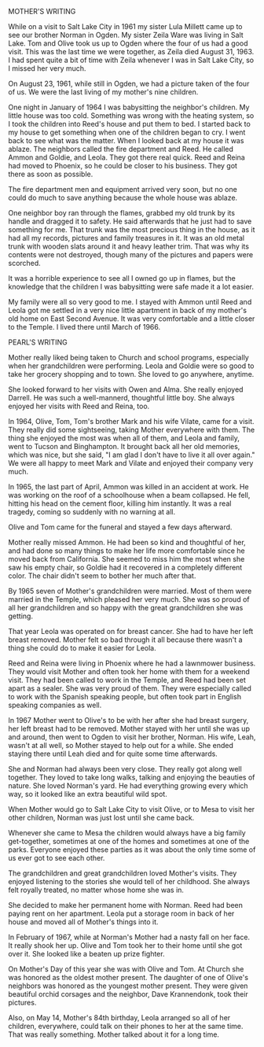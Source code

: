 MOTHER'S WRITING

While on a visit to Salt Lake City in 1961 my sister Lula Millett came
up to see our brother Norman in Ogden. My sister Zeila Ware was
living in Salt Lake. Tom and Olive took us up to Ogden where the four
of us had a good visit.  This was the last time we were together, as
Zeila died August 31, 1963.  I had spent quite a bit of time with
Zeila whenever I was in Salt Lake City, so I missed her very much.

On August 23, 1961, while still in Ogden, we had a picture taken of
the four of us.  We were the last living of my mother's nine children. 

One night in January of 1964 I was babysitting the neighbor's children.
My little house was too cold.  Something was wrong with the heating
system, so I took the children into Reed's house and put them to bed. 
I started back to my house to get something when one of the children
began to cry.  I went back to see what was the matter.  When I looked
back at my house it was ablaze.  The neighbors called the fire
department and Reed.  He called Ammon and Goldie, and Leola.  They
got there real quick. Reed and Reina had moved to Phoenix, so he could
be closer to his business. They got there as soon as possible.

The fire department men and equipment arrived very soon, but no one
could do much to save anything because the whole house was ablaze.

One neighbor boy ran through the flames, grabbed my old trunk by its
handle and dragged it to safety. He said afterwards that he just had
to save something for me. That trunk was the most precious thing in
the house, as it had all my records, pictures and family treasures in it.
It was an old metal trunk with wooden slats around it and heavy leather
trim. That was why its contents were not destroyed, though many of the
pictures and papers were scorched.

It was a horrible experience to see all I owned go up in flames, but
the knowledge that the children I was babysitting were safe made it a
lot easier.

My family were all so very good to me. I stayed with Ammon until Reed
and Leola got me settled in a very nice little apartment in back of my
mother's old home on East Second Avenue. It was very comfortable and a
little closer to the Temple. I lived there until March of 1966.

PEARL'S WRITING

Mother really liked being taken to Church and school programs, especially
when her grandchildren were performing. Leola and Goldie were so good
to take her grocery shopping and to town. She loved to go anywhere,
anytime.

She looked forward to her visits with Owen and Alma. She really enjoyed
Darrell. He was such a well-mannerd, thoughtful little boy.  She always
enjoyed her visits with Reed and Reina, too.

In 1964, Olive, Tom, Tom's brother Mark and his wife Vilate, came for a
visit.  They really did some sightseeing, taking Mother everywhere with
them.  The thing she enjoyed the most was when all of them, and Leola
and family, went to Tucson and Binghampton.  It brought back all her
old memories, which was nice, but she said, "I am glad I don't have to
live it all over again."  We were all happy to meet Mark and Vilate and
enjoyed their company very much.

In 1965, the last part of April, Ammon was killed in an accident at work.
He was working on the roof of a schoolhouse when a beam collapsed.  He
fell, hitting his head on the cement floor, killing him instantly.  It
was a real tragedy, coming so suddenly with no warning at all.

Olive and Tom came for the funeral and stayed a few days afterward.

Mother really missed Ammon. He had been so kind and thoughtful of her,
and had done so many things to make her life more comfortable since he
moved back from California. She seemed to miss him the most when she
saw his empty chair, so Goldie had it recovered in a completely different
color. The chair didn't seem to bother her much after that.

By 1965 seven of Mother's grandchildren were married. Most of them were
married in the Temple, which pleased her very much. She was so proud of
all her grandchildren and so happy with the great grandchildren she was
getting.

That year Leola was operated on for breast cancer. She had to have her
left breast removed. Mother felt so bad through it all because there
wasn't a thing she could do to make it easier for Leola.

Reed and Reina were living in Phoenix where he had a lawnmower business.
They would visit Mother and often took her home with them for a weekend
visit. They had been called to work in the Temple, and Reed had been set
apart as a sealer. She was very proud of them. They were especially
called to work with the Spanish speaking people, but often took part
in English speaking companies as well.

In 1967 Mother went to Olive's to be with her after she had breast
surgery, her left breast had to be removed. Mother stayed with her
until she was up and around, then went to Ogden to visit her brother,
Norman. His wife, Leah, wasn't at all well, so Mother stayed to help
out for a while. She ended staying there until Leah died and for quite
some time afterwards.

She and Norman had always been very close. They really got along well
together. They loved to take long walks, talking and enjoying the
beauties of nature. She loved Norman's yard. He had everything growing
every which way, so it looked like an extra beautiful wild spot.

When Mother would go to Salt Lake City to visit Olive, or to Mesa to
visit her other children, Norman was just lost until she came back.

Whenever she came to Mesa the children would always have a big family
get-together, sometimes at one of the homes and sometimes at one of the
parks. Everyone enjoyed these parties as it was about the only time some
of us ever got to see each other.

The grandchildren and great grandchildren loved Mother's visits. They
enjoyed listening to the stories she would tell of her childhood. She
always felt royally treated, no matter whose home she was in.

She decided to make her permanent home with Norman. Reed had been paying
rent on her apartment. Leola put a storage room in back of her house
and moved all of Mother's things into it.

In February of 1967, while at Norman's Mother had a nasty fall on her
face. It really shook her up. Olive and Tom took her to their home
until she got over it. She looked like a beaten up prize fighter.

On Mother's Day of this year she was with Olive and Tom. At Church she
was honored as the oldest mother present. The daughter of one of Olive's
neighbors was honored as the youngest mother present. They were given
beautiful orchid corsages and the neighbor, Dave Krannendonk, took
their pictures. 

Also, on May 14, Mother's 84th birthday, Leola arranged so all of her
children, everywhere, could talk on their phones to her at the same
time. That was really something. Mother talked about it for a long time.